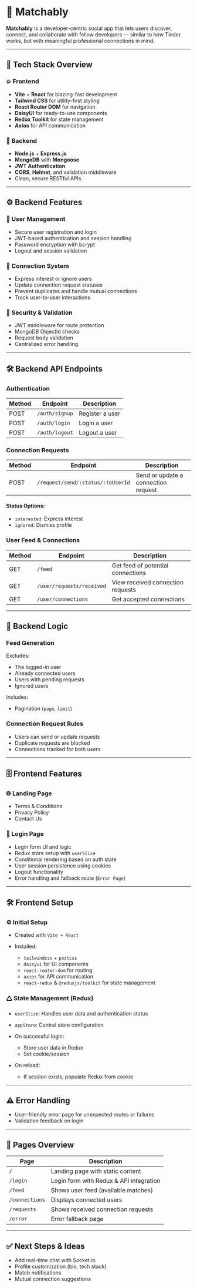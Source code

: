 # 🚀 Matchably

**Matchably** is a developer-centric social app that lets users discover, connect, and collaborate with fellow developers — similar to how Tinder works, but with meaningful professional connections in mind.

---

## 🤩 Tech Stack Overview

### 💥 Frontend

* **Vite** + **React** for blazing-fast development
* **Tailwind CSS** for utility-first styling
* **React Router DOM** for navigation
* **DaisyUI** for ready-to-use components
* **Redux Toolkit** for state management
* **Axios** for API communication

### 🧺 Backend

* **Node.js** + **Express.js**
* **MongoDB** with **Mongoose**
* **JWT Authentication**
* **CORS**, **Helmet**, and validation middleware
* Clean, secure RESTful APIs

---

## ⚙️ Backend Features

### 👤 User Management

* Secure user registration and login
* JWT-based authentication and session handling
* Password encryption with bcrypt
* Logout and session validation

### 🔄 Connection System

* Express interest or ignore users
* Update connection request statuses
* Prevent duplicates and handle mutual connections
* Track user-to-user interactions

### 🔐 Security & Validation

* JWT middleware for route protection
* MongoDB ObjectId checks
* Request body validation
* Centralized error handling

---

## 🛠️ Backend API Endpoints

### Authentication

| Method | Endpoint       | Description     |
| ------ | -------------- | --------------- |
| POST   | `/auth/signup` | Register a user |
| POST   | `/auth/login`  | Login a user    |
| POST   | `/auth/logout` | Logout a user   |

### Connection Requests

| Method | Endpoint                          | Description                         |
| ------ | --------------------------------- | ----------------------------------- |
| POST   | `/request/send/:status/:toUserId` | Send or update a connection request |

#### Status Options:

* `interested`: Express interest
* `ignored`: Dismiss profile

### User Feed & Connections

| Method | Endpoint                  | Description                       |
| ------ | ------------------------- | --------------------------------- |
| GET    | `/feed`                   | Get feed of potential connections |
| GET    | `/user/requests/received` | View received connection requests |
| GET    | `/user/connections`       | Get accepted connections          |

---

## 🧠 Backend Logic

### Feed Generation

Excludes:

* The logged-in user
* Already connected users
* Users with pending requests
* Ignored users

Includes:

* Pagination (`page`, `limit`)

### Connection Request Rules

* Users can send or update requests
* Duplicate requests are blocked
* Connections tracked for both users

---

## 🗄️ Frontend Features

### 🌐 Landing Page

* Terms & Conditions
* Privacy Policy
* Contact Us

### 🔐 Login Page

* Login form UI and logic
* Redux store setup with `userSlice`
* Conditional rendering based on auth state
* User session persistence using cookies
* Logout functionality
* Error handling and fallback route (`Error Page`)

---

## 🛠️ Frontend Setup

### ⚙️ Initial Setup

* Created with `Vite + React`
* Installed:

  * `tailwindcss` + `postcss`
  * `daisyui` for UI components
  * `react-router-dom` for routing
  * `axios` for API communication
  * `react-redux` & `@reduxjs/toolkit` for state management

### 🛆 State Management (Redux)

* `userSlice`: Handles user data and authentication status
* `appStore`: Central store configuration
* On successful login:

  * Store user data in Redux
  * Set cookie/session
* On reload:

  * If session exists, populate Redux from cookie

---

## ⚠️ Error Handling

* User-friendly error page for unexpected routes or failures
* Validation feedback on login

---

## 📱 Pages Overview

| Page           | Description                             |
| -------------- | --------------------------------------- |
| `/`            | Landing page with static content        |
| `/login`       | Login form with Redux & API integration |
| `/feed`        | Shows user feed (available matches)     |
| `/connections` | Displays connected users                |
| `/requests`    | Shows received connection requests      |
| `/error`       | Error fallback page                     |

---

## ✅ Next Steps & Ideas

* Add real-time chat with Socket.io
* Profile customization (bio, tech stack)
* Match notifications
* Mutual connection suggestions

